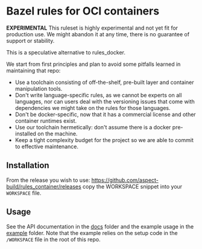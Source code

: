 # Bazel rules for OCI containers

**EXPERIMENTAL** This ruleset is highly experimental and not yet fit for production use.
We might abandon it at any time, there is no guarantee of support or stability.

This is a speculative alternative to rules_docker.

We start from first principles and plan to avoid some pitfalls learned in maintaining that repo:

- Use a toolchain consisting of off-the-shelf, pre-built layer and container manipulation tools.
- Don't write language-specific rules, as we cannot be experts on all languages, nor can users deal with the versioning issues
  that come with dependencies we might take on the rules for those languages.
- Don't be docker-specific, now that it has a commercial license and other container runtimes exist.
- Use our toolchain hermetically: don't assume there is a docker pre-installed on the machine.
- Keep a tight complexity budget for the project so we are able to commit to effective maintenance.

## Installation

From the release you wish to use: <https://github.com/aspect-build/rules_container/releases>
copy the WORKSPACE snippet into your `WORKSPACE` file.

## Usage

See the API documentation in the [docs](docs/) folder and the example usage in the [example](example/) folder.
Note that the example relies on the setup code in the `/WORKSPACE` file in the root of this repo.

